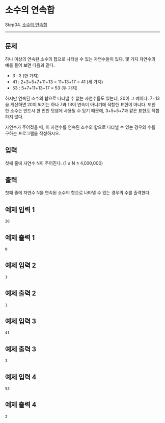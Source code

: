 # 소수의 연속합

Step04. [소수의 연속합](https://www.acmicpc.net/problem/1644)

---

## 문제

하나 이상의 연속된 소수의 합으로 나타낼 수 있는 자연수들이 있다. 몇 가지 자연수의 예를 들어 보면 다음과 같다.

- 3 : 3 (한 가지)
- 41 : 2+3+5+7+11+13 = 11+13+17 = 41 (세 가지)
- 53 : 5+7+11+13+17 = 53 (두 가지)

하지만 연속된 소수의 합으로 나타낼 수 없는 자연수들도 있는데, 20이 그 예이다. 7+13을 계산하면 20이 되기는 하나 7과 13이 연속이 아니기에 적합한 표현이 아니다. 또한 한 소수는 반드시 한 번만 덧셈에 사용될 수 있기 때문에, 3+5+5+7과 같은 표현도 적합하지 않다.

자연수가 주어졌을 때, 이 자연수를 연속된 소수의 합으로 나타낼 수 있는 경우의 수를 구하는 프로그램을 작성하시오.

## 입력

첫째 줄에 자연수 N이 주어진다. (1 ≤ N ≤ 4,000,000)

## 출력

첫째 줄에 자연수 N을 연속된 소수의 합으로 나타낼 수 있는 경우의 수를 출력한다.

## 예제 입력 1 

```
20
```

## 예제 출력 1 

```
0
```

## 예제 입력 2 

```
3
```

## 예제 출력 2 

```
1
```

## 예제 입력 3 

```
41
```

## 예제 출력 3 

```
3
```

## 예제 입력 4 

```
53
```

## 예제 출력 4 

```
2
```